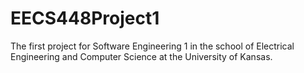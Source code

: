 # EECS448Project1
The first project for Software Engineering 1 in the school of Electrical Engineering and Computer Science at the University of Kansas.

